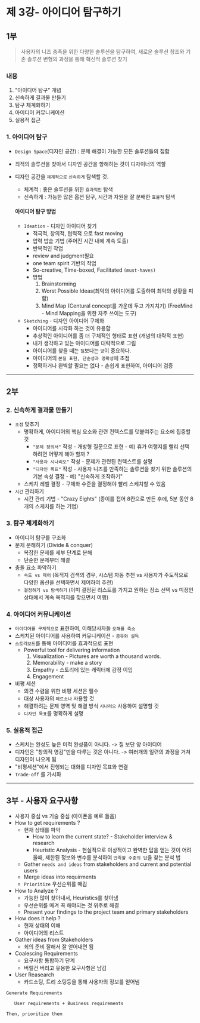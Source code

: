 # 제 3강- 아이디어 탐구하기
## 1부

> 사용자의 니즈 충족을 위한 다양한 솔루션을 탐구하여, 새로운 솔루션 창조와 기존 솔루션 변형의 과정을 통해 혁신적 솔루션 찾기

### 내용
1. "아이디어 탐구" 개념
2. 신속하게 결과물 만들기
3. 탐구 체계화하기
4. 아이디어 커뮤니케이션
5. 실용적 접근

### 1. 아이디어 탐구
- `Design Space`(디자인 공간) : 문제 해결이 가능한 모든 솔루션들의 집합
- 최적의 솔루션을 찾아서 디자인 공간을 항해하는 것이 디자이너의 역할
- 디자인 공간을 `체계적으로` `신속하게` 탐색할 것.
    - 체계적 : 좋은 솔루션을 위한 `효과적인` 탐색
    - 신속하게 : 가능한 많은 옵션 탐구, 시간과 자원을 잘 분배한 `효율적` 탐색

    ####  아이디어 탐구 방법
    - `Ideation` - 디자인 아이디어 찾기
        - 적극적, 창의적, 협력적 으로 fast moving
        - 압력 밥솥 기법 (주어진 시간 내에 계속 도출) 
        - 반복적인 작업
        - review and judgment필요 
        - one team spirit 기반의 작업
        - So-creative, Time-boxed, Facilitated `(must-haves)`
        - 방법
            1. Brainstorming
            2. Worst Possible Ideas(최악의 아이디어를 도출하여 최악의 상황을 피함)
            3. Mind Map (Centural concept를 가운데 두고 가지치기) (FreeMind - Mind Mapping을 위한 자주 쓰이는 도구)
    - `Sketching` - 디자인 아이디어 구체화
        - 아이디어를 시각화 하는 것이 유용함
        - 추상적인 아이디어를 좀 더 구체적인 형태로 표현 (개념의 대략적 표현)
        - 내가 생각하고 있는 아이디어를 대략적으로 그림
        - 아이디어를 찾을 때는 `질`보다는 `양`이 중요하다.
        - 아이디어의 `본질 표현, 단순성과 명확성`에 초점
        - 정확하거나 완벽할 필요는 없다 - 손쉽게 표현하여, 아이디어 검증

---
## 2부

### 2. 신속하게 결과물 만들기

- `초점` 맞추기
    - 명확하게, 아이디어의 핵심 요소와 관련 컨텍스트를 덧붙여주는 요소에 집중할 것
        - `"문제 정의서"` 작성 - 개방형 질문으로 표현 - 예) 휴가 여행지를 빨리 선택하려면 어떻게 해야 할까 ?
        - `"사용자 시나리오"` 작성 - 문제가 관련된 컨텍스트를 설명
        - `"디자인 목표"` 작성 - 사용자 니즈를 만족하는 솔루션을 찾기 위한 솔루션의 기본 속성 결정 - 예) "신속하게 조작하기"
    - 스케치 레벨 결정 - 구체화 수준을 결정해야 빨리 스케치할 수 있음
- `시간` 관리하기
    - 시간 관리 기법 - "Crazy Eights" (종이를 접어 8칸으로 만든 후에, 5분 동안 8개의 스케치를 하는 기법)

### 3. 탐구 쳬게화하기
 - 아이디어 탐구를 구조화
 - 문제 분해하기 (Divide & conquer)
    - 복잡한 문제를 세부 단계로 분해
    - 단순한 문제부터 해결
- 충돌 요소 파악하기
    - `속도 vs 제어` (목적지 검색의 경우, 시스템 자동 추천 vs 사용자가 주도적으로 다양한 옵션을 선택하면서 제어하여 추천)
    - `결정하기 vs 탐색하기` (이미 결정된 리스트를 가지고 원하는 장소 선택 vs 미정인 상태에서 계속 목적지를 찾으면서 여행)

### 4. 아이디어 커뮤니케이션
- `아이디어를 구체적으로` 표현하여, 이해당사자들 `오해를 축소`
- 스케치된 아이디어를 사용하여 커뮤니케이션 - `공유와 설득`
- `스토리보드`를 통해 아이디어를 효과적으로 표현
    - Powerful tool for delivering information
        1. Visualization - Pictures are worth a thousand words.
        2. Memorability - make a story
        3. Empathy - 스토리에 있는 캐릭터에 감정 이입
        4. Engagement 
- 비평 세션
    - 의견 수렴을 위한 비평 세션은 필수
    - 대상 사용자의 `페르소나` 사용할 것
    - 해결하려는 문제 영역 및 해결 방식 `시나리오` 사용하여 설명할 것
    - `디자인 목표`를 명확하게 설명

### 5. 실용적 접근
- 스케치는 완성도 높은 미적 완성품이 아니다. -> 질 보단 양 아이디어
- 디자인은 "창의적 영감"만을 다루는 것은 아니다. -> 여러개의 일련의 과정을 거쳐 디자인이 나오게 됨
- "비평세션"에서 진행되는 대화를 디자인 목표와 연결
- `Trade-off` 를 가시화

---

## 3부 - 사용자 요구사항
- 사용자 중심 vs 기술 중심 (아이폰을 예로 들음)
- How to get requirements ?
    - 현재 상태를 파악
        - How to learn the current state? - Stakeholder interview & research
        - Heuristic Analysis - 현실적으로 이상적이고 완벽한 답을 얻는 것이 어려울때, 제한된 정보와 변수를 분석하여 `만족할 수준의 답`을 찾는 분석 법
    - Gather `needs and ideas` from stakeholders and current and potential users
    - Merge ideas into requirments
    - `Prioritize` 우선순위를 매김
- How to Analyze ?
    - 가능한 많이 찾아내서, Heuristics를 찾아냄
    - 우선순위를 매겨 꼭 해야되는 것 위주로 해결
    - Present your findings to the project team and primary stakeholders
- How does it help ? 
    - 현재 상태의 이해
    - 아이디어의 리스트
- Gather ideas from Stakeholders
    - 회의 준비 잘해서 잘 얻어내면 됨
- Coalescing Requirements
    - 요구사항 통합하기 단계
    - 버릴건 버리고 유용한 요구사항은 남김
- User Reasearch
    - 카드소팅, 트리 소팅등을 통해 사용자의 정보를 얻어냄
 
 ```
 Generate Requirements
  
    User requirements + Business requirements

 Then, prioritize them
 ```

    
